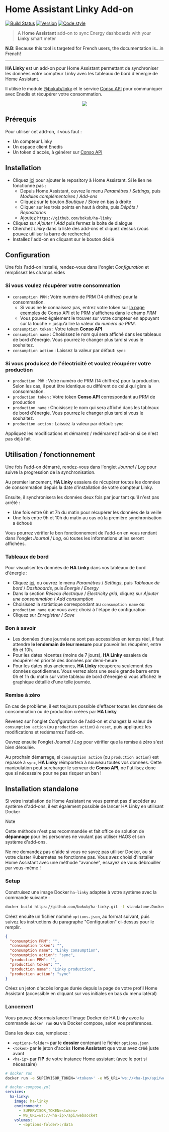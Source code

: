 # Home Assistant Linky Add-on

[![Build Status](https://flat.badgen.net/github/checks/bokub/ha-linky?label=build)](https://github.com/bokub/ha-linky/actions/workflows/run.yml?query=branch%3Amaster)
[![Version](https://flat.badgen.net/github/release/bokub/ha-linky?label=version)](https://github.com/bokub/ha-linky/releases)
[![Code style](https://flat.badgen.net/badge/code%20style/prettier/ff69b4)](https://github.com/bokub/prettier-config)

> A **Home Assistant** add-on to sync Energy dashboards with your **Linky** smart meter

**N.B**: Because this tool is targeted for French users, the documentation is...in French!

---

**HA Linky** est un add-on pour Home Assistant permettant de synchroniser les données votre compteur Linky avec les tableaux de bord d'énergie de Home Assistant.

Il utilise le module [@bokub/linky](https://github.com/bokub/linky) et le service [Conso API](https://conso.boris.sh/) pour communiquer avec Enedis et récupérer votre consommation.

<p align="center">
  <img src="https://github.com/bokub/ha-linky/assets/17952318/ed53a1d5-e0c6-4c50-88ac-576f6542e63b">
</p>

## Prérequis

Pour utiliser cet add-on, il vous faut :

- Un compteur Linky
- Un espace client Enedis
- Un token d'accès, à générer sur [Conso API](https://conso.boris.sh/)

## Installation

- Cliquez [ici](https://my.home-assistant.io/redirect/supervisor_add_addon_repository/?repository_url=https%3A%2F%2Fgithub.com%2Fbokub%2Fha-linky) pour ajouter le repository à Home Assistant. Si le lien ne fonctionne pas :
  - Depuis Home Assistant, ouvrez le menu _Paramètres_ / _Settings_, puis _Modules complémentaires_ / _Add-ons_
  - Cliquez sur le bouton _Boutique_ / _Store_ en bas à droite
  - Cliquer sur les trois points en haut à droite, puis _Dépôts_ / _Repositories_
  - Ajoutez `https://github.com/bokub/ha-linky`
- Cliquez sur _Ajouter_ / _Add_ puis fermez la boite de dialogue
- Cherchez _Linky_ dans la liste des add-ons et cliquez dessus (vous pouvez utiliser la barre de recherche)
- Installez l'add-on en cliquant sur le bouton dédié

## Configuration

Une fois l'add-on installé, rendez-vous dans l'onglet _Configuration_ et remplissez les champs vides

### Si vous voulez récupérer votre consommation

- `consumption PRM` : Votre numéro de PRM (14 chiffres) pour la consommation.
  - Si vous ne le connaissez pas, entrez votre token sur [la page exemples](https://conso.boris.sh/exemples) de Conso API et le PRM s'affichera dans le champ _PRM_
  - Vous pouvez également le trouver sur votre compteur en appuyant sur la touche **+** jusqu’à lire la valeur du _numéro de PRM_.
- `consumption token` : Votre token **Conso API**
- `consumption name` : Choisissez le nom qui sera affiché dans les tableaux de bord d'énergie. Vous pourrez le changer plus tard si vous le souhaitez.
- `consumption action` : Laissez la valeur par défaut: `sync`

### Si vous produisez de l'électricité et voulez récupérer votre production

- `production PRM` : Votre numéro de PRM (14 chiffres) pour la production. Selon les cas, il peut être identique ou différent de celui qui gère la consommation.
- `production token` : Votre token **Conso API** correspondant au PRM de production
- `production name` : Choisissez le nom qui sera affiché dans les tableaux de bord d'énergie. Vous pourrez le changer plus tard si vous le souhaitez.
- `production action` : Laissez la valeur par défaut: `sync`

Appliquez les modifications et démarrez / redémarrez l'add-on si ce n'est pas déjà fait

## Utilisation / fonctionnement

Une fois l'add-on démarré, rendez-vous dans l'onglet _Journal_ / _Log_ pour suivre la progression de la synchronisation.

Au premier lancement, **HA Linky** essaiera de récupérer toutes les données de consommation depuis la date d'installation de votre compteur Linky.

Ensuite, il synchronisera les données deux fois par jour tant qu'il n'est pas arrêté :

- Une fois entre 6h et 7h du matin pour récupérer les données de la veille
- Une fois entre 9h et 10h du matin au cas où la première synchronisation a échoué

Vous pourrez vérifier le bon fonctionnement de l'add-on en vous rendant dans l'onglet _Journal_ / _Log_, où toutes les informations utiles seront affichées.

### Tableaux de bord

Pour visualiser les données de **HA Linky** dans vos tableaux de bord d'énergie :

- Cliquez [ici](https://my.home-assistant.io/redirect/config_energy/), ou ouvrez le menu _Paramètres_ / _Settings_, puis _Tableaux de bord_ / _Dashboards_, puis _Énergie_ / _Energy_
- Dans la section _Réseau électrique_ / _Electricity grid_, cliquez sur _Ajouter une consommation_ / _Add consumption_
- Choisissez la statistique correspondant au `consumption name` ou `production name` que vous avez choisi à l'étape de configuration
- Cliquez sur _Enregistrer_ / _Save_

### Bon à savoir

- Les données d’une journée ne sont pas accessibles en temps réel, il faut attendre **le lendemain de leur mesure** pour pouvoir les récupérer, entre 6h et 10h.
- Pour les dates récentes (moins de 7 jours), **HA Linky** essaiera de récupérer en priorité des données par demi-heure
- Pour les dates plus anciennes, **HA Linky** récupèrera seulement des données quotidiennes. Vous verrez alors une seule grande barre entre 0h et 1h du matin sur votre tableau de bord d'énergie si vous affichez le graphique détaillé d'une telle journée.

### Remise à zéro

En cas de problème, il est toujours possible d'effacer toutes les données de consommation ou de production créées par **HA Linky**

Revenez sur l'onglet _Configuration_ de l'add-on et changez la valeur de `consumption action` (ou `production action`) à `reset`, puis appliquez les modifications et redémarrez l'add-on.

Ouvrez ensuite l'onglet _Journal_ / _Log_ pour vérifier que la remise à zéro s'est bien déroulée.

Au prochain démarrage, si `consumption action` (ou `production action`) est repassé à `sync`, **HA Linky** réimportera à nouveau toutes vos données. Cette manipulation peut surcharger le serveur de **Conso API**, ne l'utilisez donc que si nécessaire pour ne pas risquer un ban !

## Installation standalone

Si votre installation de Home Assistant ne vous permet pas d'accéder au système d'add-ons, il est également possible de lancer HA Linky en utilisant Docker

> [!NOTE]
> Cette méthode n'est pas recommandée et fait office de solution de **dépannage** pour les personnes ne voulant pas utiliser HAOS et son système d'add-ons.
>
> Ne me demandez pas d'aide si vous ne savez pas utiliser Docker, ou si votre cluster Kubernetes ne fonctionne pas. Vous avez choisi d'installer Home Assistant avec une méthode "avancée", essayez de vous débrouiller par vous-même !

### Setup

Construisez une image Docker `ha-linky` adaptée à votre système avec la commande suivante :

```sh
docker build https://github.com/bokub/ha-linky.git -f standalone.Dockerfile -t ha-linky
```

Créez ensuite un fichier nommé `options.json`, au format suivant, puis suivez les instructions du paragraphe "Configuration" ci-dessus pour le remplir.

```json
{
  "consumption PRM": "",
  "consumption token": "",
  "consumption name": "Linky consumption",
  "consumption action": "sync",
  "production PRM": "",
  "production token": "",
  "production name": "Linky production",
  "production action": "sync"
}
```

Créez un jeton d'accès longue durée depuis la page de votre profil Home Assistant (accessible en cliquant sur vos initiales en bas du menu latéral)

### Lancement

Vous pouvez désormais lancer l'image Docker de HA Linky avec la commande `docker run` **ou** via Docker compose, selon vos préférences.

Dans les deux cas, remplacez :

- `<options-folder>` par le **dossier** contenant le fichier `options.json`
- `<token>` par le jeton d'accès **Home Assistant** que vous avez créé juste avant
- `<ha-ip>` par l'**IP** de votre instance Home assistant (avec le port si nécessaire)

```sh
# docker run
docker run -e SUPERVISOR_TOKEN='<token>' -e WS_URL='ws://<ha-ip>/api/websocket' -v <options-folder>:/data ha-linky
```

```yml
# docker-compose.yml
services:
  ha-linky:
    image: ha-linky
    environment:
      - SUPERVISOR_TOKEN=<token>
      - WS_URL=ws://<ha-ip>/api/websocket
    volumes:
      - <options-folder>:/data
```
